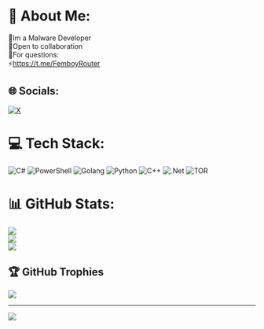 # 💫 About Me:
🔭Im a Malware Developer<br>🤝Open to collaboration<br>💬For questions:<br>⚡https://t.me/FemboyRouter


## 🌐 Socials:
[![X](https://img.shields.io/badge/X-black.svg?logo=X&logoColor=white)](https://x.com/ENC1337) 

# 💻 Tech Stack:
![C#](https://img.shields.io/badge/c%23-%23239120.svg?style=for-the-badge&logo=csharp&logoColor=white) ![PowerShell](https://img.shields.io/badge/PowerShell-%235391FE.svg?style=for-the-badge&logo=powershell&logoColor=white) ![Golang](https://img.shields.io/badge/PowerShell-%235391FE.svg?style=for-the-badge&logo=golang&logoColor=white) ![Python](https://img.shields.io/badge/python-3670A0?style=for-the-badge&logo=python&logoColor=ffdd54) ![C++](https://img.shields.io/badge/c++-%2300599C.svg?style=for-the-badge&logo=c%2B%2B&logoColor=white) ![.Net](https://img.shields.io/badge/.NET-5C2D91?style=for-the-badge&logo=.net&logoColor=white) ![TOR](https://img.shields.io/badge/tor-%237E4798.svg?style=for-the-badge&logo=tor-project&logoColor=white)
# 📊 GitHub Stats:
![](https://github-readme-stats.vercel.app/api?username=minsaudebr&theme=default&hide_border=false&include_all_commits=true&count_private=false)<br/>
![](https://github-readme-streak-stats.herokuapp.com/?user=minsaudebr&theme=default&hide_border=false)<br/>
![](https://github-readme-stats.vercel.app/api/top-langs/?username=minsaudebr&theme=default&hide_border=false&include_all_commits=true&count_private=false&layout=compact)

## 🏆 GitHub Trophies
![](https://github-profile-trophy.vercel.app/?username=minsaudebr&theme=dracula&no-frame=false&no-bg=false&margin-w=4)

---
[![](https://visitcount.itsvg.in/api?id=minsaudebr&icon=0&color=0)](https://visitcount.itsvg.in)

<!-- Proudly created with GPRM ( https://gprm.itsvg.in ) -->
